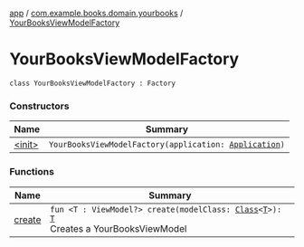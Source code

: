 [app](../../index.md) / [com.example.books.domain.yourbooks](../index.md) / [YourBooksViewModelFactory](./index.md)

# YourBooksViewModelFactory

`class YourBooksViewModelFactory : Factory`

### Constructors

| Name | Summary |
|---|---|
| [&lt;init&gt;](-init-.md) | `YourBooksViewModelFactory(application: `[`Application`](https://developer.android.com/reference/android/app/Application.html)`)` |

### Functions

| Name | Summary |
|---|---|
| [create](create.md) | `fun <T : ViewModel?> create(modelClass: `[`Class`](https://developer.android.com/reference/java/lang/Class.html)`<`[`T`](create.md#T)`>): `[`T`](create.md#T)<br>Creates a YourBooksViewModel |
